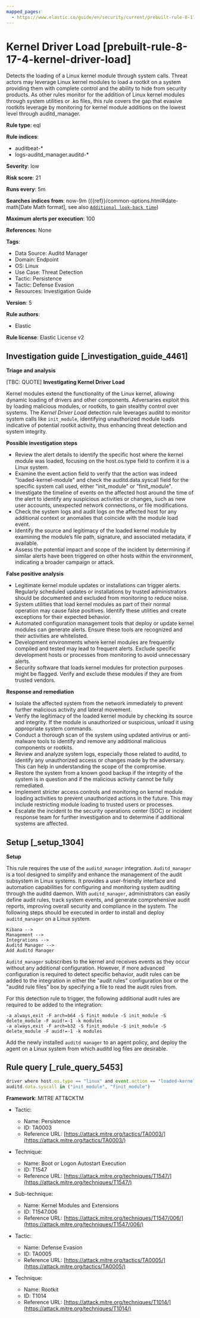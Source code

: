 ```yaml
---
mapped_pages:
  - https://www.elastic.co/guide/en/security/current/prebuilt-rule-8-17-4-kernel-driver-load.html
---
```


# Kernel Driver Load [prebuilt-rule-8-17-4-kernel-driver-load]

Detects the loading of a Linux kernel module through system calls. Threat actors may leverage Linux kernel modules to load a rootkit on a system providing them with complete control and the ability to hide from security products. As other rules monitor for the addition of Linux kernel modules through system utilities or .ko files, this rule covers the gap that evasive rootkits leverage by monitoring for kernel module additions on the lowest level through auditd_manager.

**Rule type**: eql

**Rule indices**:

* auditbeat-*
* logs-auditd_manager.auditd-*

**Severity**: low

**Risk score**: 21

**Runs every**: 5m

**Searches indices from**: now-9m ({{ref}}/common-options.html#date-math[Date Math format], see also [`Additional look-back time`](docs-content://solutions/security/detect-and-alert/create-detection-rule.md#rule-schedule))

**Maximum alerts per execution**: 100

**References**: None

**Tags**:

* Data Source: Auditd Manager
* Domain: Endpoint
* OS: Linux
* Use Case: Threat Detection
* Tactic: Persistence
* Tactic: Defense Evasion
* Resources: Investigation Guide

**Version**: 5

**Rule authors**:

* Elastic

**Rule license**: Elastic License v2

## Investigation guide [_investigation_guide_4461]

**Triage and analysis**

[TBC: QUOTE]
**Investigating Kernel Driver Load**

Kernel modules extend the functionality of the Linux kernel, allowing dynamic loading of drivers and other components. Adversaries exploit this by loading malicious modules, or rootkits, to gain stealthy control over systems. The *Kernel Driver Load* detection rule leverages auditd to monitor system calls like `init_module`, identifying unauthorized module loads indicative of potential rootkit activity, thus enhancing threat detection and system integrity.

**Possible investigation steps**

* Review the alert details to identify the specific host where the kernel module was loaded, focusing on the host.os.type field to confirm it is a Linux system.
* Examine the event.action field to verify that the action was indeed "loaded-kernel-module" and check the auditd.data.syscall field for the specific system call used, either "init_module" or "finit_module".
* Investigate the timeline of events on the affected host around the time of the alert to identify any suspicious activities or changes, such as new user accounts, unexpected network connections, or file modifications.
* Check the system logs and audit logs on the affected host for any additional context or anomalies that coincide with the module load event.
* Identify the source and legitimacy of the loaded kernel module by examining the module’s file path, signature, and associated metadata, if available.
* Assess the potential impact and scope of the incident by determining if similar alerts have been triggered on other hosts within the environment, indicating a broader campaign or attack.

**False positive analysis**

* Legitimate kernel module updates or installations can trigger alerts. Regularly scheduled updates or installations by trusted administrators should be documented and excluded from monitoring to reduce noise.
* System utilities that load kernel modules as part of their normal operation may cause false positives. Identify these utilities and create exceptions for their expected behavior.
* Automated configuration management tools that deploy or update kernel modules can generate alerts. Ensure these tools are recognized and their activities are whitelisted.
* Development environments where kernel modules are frequently compiled and tested may lead to frequent alerts. Exclude specific development hosts or processes from monitoring to avoid unnecessary alerts.
* Security software that loads kernel modules for protection purposes might be flagged. Verify and exclude these modules if they are from trusted vendors.

**Response and remediation**

* Isolate the affected system from the network immediately to prevent further malicious activity and lateral movement.
* Verify the legitimacy of the loaded kernel module by checking its source and integrity. If the module is unauthorized or suspicious, unload it using appropriate system commands.
* Conduct a thorough scan of the system using updated antivirus or anti-malware tools to identify and remove any additional malicious components or rootkits.
* Review and analyze system logs, especially those related to auditd, to identify any unauthorized access or changes made by the adversary. This can help in understanding the scope of the compromise.
* Restore the system from a known good backup if the integrity of the system is in question and if the malicious activity cannot be fully remediated.
* Implement stricter access controls and monitoring on kernel module loading activities to prevent unauthorized actions in the future. This may include restricting module loading to trusted users or processes.
* Escalate the incident to the security operations center (SOC) or incident response team for further investigation and to determine if additional systems are affected.


## Setup [_setup_1304]

**Setup**

This rule requires the use of the `auditd_manager` integration. `Auditd_manager` is a tool designed to simplify and enhance the management of the audit subsystem in Linux systems. It provides a user-friendly interface and automation capabilities for configuring and monitoring system auditing through the auditd daemon. With `auditd_manager`, administrators can easily define audit rules, track system events, and generate comprehensive audit reports, improving overall security and compliance in the system. The following steps should be executed in order to install and deploy `auditd_manager` on a Linux system.

```
Kibana -->
Management -->
Integrations -->
Auditd Manager -->
Add Auditd Manager
```

`Auditd_manager` subscribes to the kernel and receives events as they occur without any additional configuration. However, if more advanced configuration is required to detect specific behavior, audit rules can be added to the integration in either the "audit rules" configuration box or the "auditd rule files" box by specifying a file to read the audit rules from.

For this detection rule to trigger, the following additional audit rules are required to be added to the integration:

```
-a always,exit -F arch=b64 -S finit_module -S init_module -S delete_module -F auid!=-1 -k modules
-a always,exit -F arch=b32 -S finit_module -S init_module -S delete_module -F auid!=-1 -k modules
```

Add the newly installed `auditd manager` to an agent policy, and deploy the agent on a Linux system from which auditd log files are desirable.


## Rule query [_rule_query_5453]

```js
driver where host.os.type == "linux" and event.action == "loaded-kernel-module" and
auditd.data.syscall in ("init_module", "finit_module")
```

**Framework**: MITRE ATT&CKTM

* Tactic:

    * Name: Persistence
    * ID: TA0003
    * Reference URL: [https://attack.mitre.org/tactics/TA0003/](https://attack.mitre.org/tactics/TA0003/)

* Technique:

    * Name: Boot or Logon Autostart Execution
    * ID: T1547
    * Reference URL: [https://attack.mitre.org/techniques/T1547/](https://attack.mitre.org/techniques/T1547/)

* Sub-technique:

    * Name: Kernel Modules and Extensions
    * ID: T1547.006
    * Reference URL: [https://attack.mitre.org/techniques/T1547/006/](https://attack.mitre.org/techniques/T1547/006/)

* Tactic:

    * Name: Defense Evasion
    * ID: TA0005
    * Reference URL: [https://attack.mitre.org/tactics/TA0005/](https://attack.mitre.org/tactics/TA0005/)

* Technique:

    * Name: Rootkit
    * ID: T1014
    * Reference URL: [https://attack.mitre.org/techniques/T1014/](https://attack.mitre.org/techniques/T1014/)



